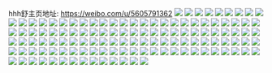 hhh舒主页地址: https://weibo.com/u/5605791362 
![](https://wx4.sinaimg.cn/mw2000/0067nkpIgy1h8pgwu9hy5j31900u0juz.jpg) 
![](https://wx4.sinaimg.cn/mw2000/0067nkpIgy1h8pgwtmv3pj30sg0ix76u.jpg) 
![](https://wx4.sinaimg.cn/mw2000/0067nkpIgy1h8pgwtdowkj30ix0sg0v3.jpg) 
![](https://wx4.sinaimg.cn/mw2000/0067nkpIgy1h8pgwtwnpjj30sg0ix0un.jpg) 
![](https://wx4.sinaimg.cn/mw2000/0067nkpIgy1h8d4evlxzwj30u01407c3.jpg) 
![](https://wx4.sinaimg.cn/mw2000/0067nkpIgy1h8d4eumiyhj30u0140gu9.jpg) 
![](https://wx4.sinaimg.cn/mw2000/0067nkpIgy1h8d4ew8uwoj30u0140dny.jpg) 
![](https://wx4.sinaimg.cn/mw2000/0067nkpIgy1h8d4fseojdj30u0140do5.jpg) 
![](https://wx4.sinaimg.cn/mw2000/0067nkpIgy1h8d4eu3006j30u0140n5u.jpg) 
![](https://wx4.sinaimg.cn/mw2000/0067nkpIgy1h8d4fj0xz1j31d00u0qc1.jpg) 
![](https://wx4.sinaimg.cn/mw2000/0067nkpIgy1h8auu55p4oj31o0280npd.jpg) 
![](https://wx4.sinaimg.cn/mw2000/0067nkpIgy1h8autywdmwj31jl224npd.jpg) 
![](https://wx4.sinaimg.cn/mw2000/0067nkpIgy1h8auu2lvylj31dy1ul7wh.jpg) 
![](https://wx4.sinaimg.cn/mw2000/0067nkpIgy1h8auu1lnaqj31by1rx4qp.jpg) 
![](https://wx4.sinaimg.cn/mw2000/0067nkpIgy1h8auu0gpdej31j821mkjl.jpg) 
![](https://wx4.sinaimg.cn/mw2000/0067nkpIgy1h88agzzxitj30u0140gw1.jpg) 
![](https://wx4.sinaimg.cn/mw2000/0067nkpIgy1h88ah0prgpj30u0140gxo.jpg) 
![](https://wx4.sinaimg.cn/mw2000/0067nkpIgy1h88ah17ifqj30u01400z2.jpg) 
![](https://wx4.sinaimg.cn/mw2000/0067nkpIgy1h7vb0eveuij30u0140104.jpg) 
![](https://wx4.sinaimg.cn/mw2000/0067nkpIgy1h7tw04u4kzj31o0280npd.jpg) 
![](https://wx4.sinaimg.cn/mw2000/0067nkpIgy1h7tw06pu4qj31o0280u0x.jpg) 
![](https://wx4.sinaimg.cn/mw2000/0067nkpIgy1h7f3ir31j8j32ao328e83.jpg) 
![](https://wx4.sinaimg.cn/mw2000/0067nkpIgy1h7d04j127zj30u0140jwx.jpg) 
![](https://wx4.sinaimg.cn/mw2000/0067nkpIgy1h7d04jmd2nj31hc0u0dnc.jpg) 
![](https://wx4.sinaimg.cn/mw2000/0067nkpIgy1h6q6vfjovwj30xc3zeqv5.jpg) 
![](https://wx4.sinaimg.cn/mw2000/0067nkpIgy1h6q6vi0lg1j31o0280b29.jpg) 
![](https://wx4.sinaimg.cn/mw2000/0067nkpIgy1h6q6xlgji1j336c2dme82.jpg) 
![](https://wx4.sinaimg.cn/mw2000/0067nkpIgy1h6q6w6xso6j31o0280e81.jpg) 
![](https://wx4.sinaimg.cn/mw2000/0067nkpIgy1h6q6vcbf4dj31o0280b29.jpg) 
![](https://wx4.sinaimg.cn/mw2000/0067nkpIgy1h6q6wuuczfj32c0340hdu.jpg) 
![](https://wx4.sinaimg.cn/mw2000/0067nkpIgy1h6l0tc1heij318g0p0wiu.jpg) 
![](https://wx4.sinaimg.cn/mw2000/0067nkpIgy1h6l0tb29w2j30u0140tlg.jpg) 
![](https://wx4.sinaimg.cn/mw2000/0067nkpIgy1h6l0ta1pktj30u01hcwra.jpg) 
![](https://wx4.sinaimg.cn/mw2000/0067nkpIgy1h6l0tbo1lqj30u014013p.jpg) 
![](https://wx4.sinaimg.cn/mw2000/0067nkpIgy1h6l12okeurj30u0140n4m.jpg) 
![](https://wx4.sinaimg.cn/mw2000/0067nkpIgy1h61wto57bxj31h70u0abt.jpg) 
![](https://wx4.sinaimg.cn/mw2000/0067nkpIgy1h61wtneoshj31430u0434.jpg) 
![](https://wx4.sinaimg.cn/mw2000/0067nkpIgy1h61wtp959qj30u014ttib.jpg) 
![](https://wx4.sinaimg.cn/mw2000/0067nkpIgy1h61wton46mj30u014d40c.jpg) 
![](https://wx4.sinaimg.cn/mw2000/0067nkpIgy1h5ugek1bmwj31o0280qv5.jpg) 
![](https://wx4.sinaimg.cn/mw2000/0067nkpIgy1h5ugepg8x1j31ll25pq9u.jpg) 
![](https://wx4.sinaimg.cn/mw2000/0067nkpIgy1h5emm43tdlj31o0280hdu.jpg) 
![](https://wx4.sinaimg.cn/mw2000/0067nkpIgy1h5en07tcnzj31t02g6x6r.jpg) 
![](https://wx4.sinaimg.cn/mw2000/0067nkpIgy1h5en09g8c3j31i12024qq.jpg) 
![](https://wx4.sinaimg.cn/mw2000/0067nkpIgy1h5en2icva2j31y92lo7wi.jpg) 
![](https://wx4.sinaimg.cn/mw2000/0067nkpIgy1h4drbo2l3rj30u0140ahh.jpg) 
![](https://wx4.sinaimg.cn/mw2000/0067nkpIgy1h4drbohtnwj30u0140td8.jpg) 
![](https://wx4.sinaimg.cn/mw2000/0067nkpIgy1h4bntz9cdjj31o02801ky.jpg) 
![](https://wx4.sinaimg.cn/mw2000/0067nkpIgy1h4bnu047j9j31mc25se81.jpg) 
![](https://wx4.sinaimg.cn/mw2000/0067nkpIgy1h4bnu1s6oaj31o0280qv5.jpg) 
![](https://wx4.sinaimg.cn/mw2000/0067nkpIgy1h3zuep0nf2j30u0140gtb.jpg) 
![](https://wx4.sinaimg.cn/mw2000/0067nkpIgy1h3zuen8l3zj30u0140tff.jpg) 
![](https://wx4.sinaimg.cn/mw2000/0067nkpIgy1h3zueofa65j30u0140tj6.jpg) 
![](https://wx4.sinaimg.cn/mw2000/0067nkpIgy1h3zueps6x1j30u0140k4i.jpg) 
![](https://wx4.sinaimg.cn/mw2000/0067nkpIgy1h3v84d14s5j30u20u0wid.jpg) 
![](https://wx4.sinaimg.cn/mw2000/0067nkpIgy1h3v84dgotjj30u0140gtr.jpg) 
![](https://wx4.sinaimg.cn/mw2000/0067nkpIgy1h3v84epa89j30u0140tch.jpg) 
![](https://wx4.sinaimg.cn/mw2000/0067nkpIgy1h3v84coekvj30u0140ahx.jpg) 
![](https://wx4.sinaimg.cn/mw2000/0067nkpIgy1h3v84durzwj30u0140wjl.jpg) 
![](https://wx4.sinaimg.cn/mw2000/0067nkpIgy1h3v84f7crbj31400u010z.jpg) 
![](https://wx4.sinaimg.cn/mw2000/0067nkpIgy1h3v84ebikdj30u01407e5.jpg) 
![](https://wx4.sinaimg.cn/mw2000/0067nkpIgy1h3ki2dc4zlj30u014079z.jpg) 
![](https://wx4.sinaimg.cn/mw2000/0067nkpIgy1h3ki2dyvc1j30u013uwnd.jpg) 
![](https://wx4.sinaimg.cn/mw2000/0067nkpIgy1h3ki2cqxd5j30u0140dqj.jpg) 
![](https://wx4.sinaimg.cn/mw2000/0067nkpIgy1h3bk4kwlq2j33401r0e83.jpg) 
![](https://wx4.sinaimg.cn/mw2000/0067nkpIgy1h3bk5cjln2j315o2qmhdt.jpg) 
![](https://wx4.sinaimg.cn/mw2000/0067nkpIgy1h3bk4mqkb3j31r01un7wi.jpg) 
![](https://wx4.sinaimg.cn/mw2000/0067nkpIgy1h3bk4r319mj32c033vkjm.jpg) 
![](https://wx4.sinaimg.cn/mw2000/0067nkpIgy1h3bk4t87rvj31nr27p4qp.jpg) 
![](https://wx4.sinaimg.cn/mw2000/0067nkpIgy1h3bk4q4nq7j32c033vhdw.jpg) 
![](https://wx4.sinaimg.cn/mw2000/0067nkpIgy1h3bk4skm11j31pf29wnpd.jpg) 
![](https://wx4.sinaimg.cn/mw2000/0067nkpIgy1h3bk4o92xoj32c033vb2b.jpg) 
![](https://wx4.sinaimg.cn/mw2000/0067nkpIgy1h3bk4rw14zj31nd2xiqv5.jpg) 
![](https://wx4.sinaimg.cn/mw2000/0067nkpIgy1h2s3ctnewzj32c0340b2b.jpg) 
![](https://wx4.sinaimg.cn/mw2000/0067nkpIgy1h2s3cqv42zj31o0280npd.jpg) 
![](https://wx4.sinaimg.cn/mw2000/0067nkpIgy1h2s3cs89g2j31b91r0dub.jpg) 
![](https://wx4.sinaimg.cn/mw2000/0067nkpIgy1h2s3crrljdj31sk2e2hdu.jpg) 
![](https://wx4.sinaimg.cn/mw2000/0067nkpIgy1h2s3cucfcgj322m2rhx6p.jpg) 
![](https://wx4.sinaimg.cn/mw2000/0067nkpIgy1h2m7u26lalj30u013ygrp.jpg) 
![](https://wx4.sinaimg.cn/mw2000/0067nkpIgy1h2m7u0lip4j30u00u0dl6.jpg) 
![](https://wx4.sinaimg.cn/mw2000/0067nkpIgy1h2m7u01lt4j30u00u0n2w.jpg) 
![](https://wx4.sinaimg.cn/mw2000/0067nkpIgy1h2m7tzjfi2j30u00u0gru.jpg) 
![](https://wx4.sinaimg.cn/mw2000/0067nkpIgy1h2m7u13j9bj30u0140jy7.jpg) 
![](https://wx4.sinaimg.cn/mw2000/0067nkpIgy1h2m7tyxl4jj31hd0u0woo.jpg) 
![](https://wx4.sinaimg.cn/mw2000/0067nkpIgy1h2e4423sxsj30u0140wkz.jpg) 
![](https://wx4.sinaimg.cn/mw2000/0067nkpIgy1h2e441ccz5j30u014s7bv.jpg) 
![](https://wx4.sinaimg.cn/mw2000/0067nkpIgy1h2e442twmuj30u013kgs3.jpg) 
![](https://wx4.sinaimg.cn/mw2000/0067nkpIgy1h10dib1w1uj31nr1caqns.jpg) 
![](https://wx4.sinaimg.cn/mw2000/0067nkpIgy1h10di6t7grj31m420s4qp.jpg) 
![](https://wx4.sinaimg.cn/mw2000/0067nkpIgy1h10di8bn0yj31lv2554qp.jpg) 
![](https://wx4.sinaimg.cn/mw2000/0067nkpIgy1h10diaib0mj31n026ce81.jpg) 
![](https://wx4.sinaimg.cn/mw2000/0067nkpIly1gv0qxspwedj62c02c0x6q02.jpg) 
![](https://wx4.sinaimg.cn/mw2000/0067nkpIly1gv0qy6nipzj627m2y5kjn02.jpg) 
![](https://wx4.sinaimg.cn/mw2000/0067nkpIly1gv0qxylwf9j60wi1yakc802.jpg) 
![](https://wx4.sinaimg.cn/mw2000/0067nkpIly1gv0qy2o3hzj62c033ynpe02.jpg) 
![](https://wx4.sinaimg.cn/mw2000/0067nkpIly1gv0qxxyx8wj62ps1j0hdu02.jpg) 
![](https://wx4.sinaimg.cn/mw2000/0067nkpIly1gv0qy08v3rj62c02c0qv602.jpg) 
![](https://wx4.sinaimg.cn/mw2000/0067nkpIgy1gu62vuge46j30u013z142.jpg) 
![](https://wx4.sinaimg.cn/mw2000/0067nkpIgy1gu62vv62o2j30u0140qau.jpg) 
![](https://wx4.sinaimg.cn/mw2000/0067nkpIgy1gu62vwygkoj31400u0gzf.jpg) 
![](https://wx4.sinaimg.cn/mw2000/0067nkpIgy1gu62xkq282j30u0140gw3.jpg) 
![](https://wx4.sinaimg.cn/mw2000/0067nkpIgy1gu62vszgesj30u0141tgc.jpg) 
![](https://wx4.sinaimg.cn/mw2000/0067nkpIgy1gu62vtlbc7j30u013zgve.jpg) 
![](https://wx4.sinaimg.cn/mw2000/0067nkpIly1gsasdreg5sj30rs1jke7u.jpg) 
![](https://wx4.sinaimg.cn/mw2000/0067nkpIly1gsasdskiysj324e2tv1kz.jpg) 
![](https://wx4.sinaimg.cn/mw2000/0067nkpIly1gsasdqkghgj31qq2kv4qq.jpg) 
![](https://wx4.sinaimg.cn/mw2000/0067nkpIly1gsasdtm3zbj325q2vmx6q.jpg) 
![](https://wx4.sinaimg.cn/mw2000/0067nkpIgy1gs9k597l0vj61400u0wou02.jpg) 
![](https://wx4.sinaimg.cn/mw2000/0067nkpIgy1gs9k4wd8vmj30u0140h1n.jpg) 
![](https://wx4.sinaimg.cn/mw2000/0067nkpIgy1gs9k4v5mvyj31400u0gy2.jpg) 
![](https://wx4.sinaimg.cn/mw2000/0067nkpIgy1gs9k4rvtrij31400u0k32.jpg) 
![](https://wx4.sinaimg.cn/mw2000/0067nkpIgy1gs9k4xkpquj30u0140qgc.jpg) 
![](https://wx4.sinaimg.cn/mw2000/0067nkpIgy1gs9k4srsioj31400u0dve.jpg) 
![](https://wx4.sinaimg.cn/mw2000/0067nkpIgy1gs7lz8gtnij32c02c0u0x.jpg) 
![](https://wx4.sinaimg.cn/mw2000/0067nkpIgy1gs7lz715nfj32c02c0x6p.jpg) 
![](https://wx4.sinaimg.cn/mw2000/0067nkpIgy1gs7lz56tm2j32c02c0qv5.jpg) 
![](https://wx4.sinaimg.cn/mw2000/0067nkpIgy1gs7lz9uvfxj32c02c0e81.jpg) 
![](https://wx4.sinaimg.cn/mw2000/0067nkpIly1gr60hyhw0xj30u00u0h01.jpg) 
![](https://wx4.sinaimg.cn/mw2000/0067nkpIly1gr60hv2q2dj30u0140wrg.jpg) 
![](https://wx4.sinaimg.cn/mw2000/0067nkpIly1gr60hrsa4fj30rs26qx3x.jpg) 
![](https://wx4.sinaimg.cn/mw2000/0067nkpIly1gr60hozkfnj30u01404br.jpg) 
![](https://wx4.sinaimg.cn/mw2000/0067nkpIly1gr60hx103lj30u00u0wsg.jpg) 
![](https://wx4.sinaimg.cn/mw2000/0067nkpIly1gr60httr03j30u00u0h30.jpg) 
